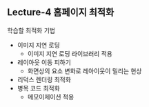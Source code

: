 ## Lecture-4 홈페이지 최적화

학습할 최적화 기법

- 이미지 지연 로딩
  - 이미지 지연 로딩 라이브러리 적용
- 레이아웃 이동 피하기
  - 화면상의 요소 변화로 레아이웃이 밀리는 현상
- 리덕스 렌더링 최적화
- 병목 코드 최적화
  - 메모이제이션 적용

